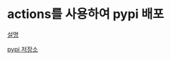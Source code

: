 # actions를 사용하여 pypi 배포

[설명](https://blog.naver.com/pjt3591oo/221708923091)

[pypi 저장소](https://pypi.org/project/Pjt-Mung/1.2/)